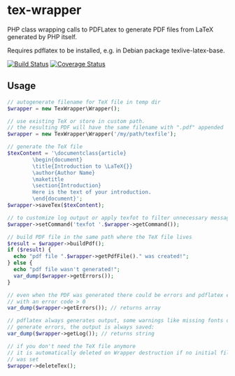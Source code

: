 # tex-wrapper

PHP class wrapping calls to PDFLatex to generate PDF files from LaTeX generated
by PHP itself.

Requires pdflatex to be installed, e.g. in Debian package texlive-latex-base.

[![Build Status](https://travis-ci.org/j-schumann/tex-wrapper.svg?branch=master)](https://travis-ci.org/j-schumann/tex-wrapper) [![Coverage Status](https://coveralls.io/repos/github/j-schumann/tex-wrapper/badge.svg?branch=master)](https://coveralls.io/github/j-schumann/tex-wrapper?branch=master)

## Usage

```php
// autogenerate filename for TeX file in temp dir
$wrapper = new TexWrapper\Wrapper();

// use existing TeX or store in custom path.
// the resulting PDF will have the same filename with ".pdf" appended
$wrapper = new TexWrapper\Wrapper('/my/path/texfile');

// generate the TeX file
$texContent = '\documentclass{article}
        \begin{document}
        \title{Introduction to \LaTeX{}}
        \author{Author Name}
        \maketitle
        \section{Introduction}
        Here is the text of your introduction.
        \end{document}';
$wrapper->saveTex($texContent);

// to customize log output or apply texfot to filter unnecessary messages
$wrapper->setCommand('texfot '.$wrapper->getCommand());

// build PDF file in the same path where the TeX file lives
$result = $wrapper->buildPdf();
if ($result) {
  echo "pdf file ".$wrapper->getPdfFile()." was created!";
} else {
  echo "pdf file wasn't generated!";
  var_dump($wrapper->getErrors());
}

// even when the PDF was generated there could be errors and pdflatex exited
// with an error code > 0
var_dump($wrapper->getErrors()); // returns array

// pdflatex always generates output, some warnings like missing fonts do not
// generate errors, the output is always saved:
var_dump($wrapper->getLog()); // returns string

// if you don't need the TeX file anymore
// it is automatically deleted on Wrapper destruction if no initial filename
// was set
$wrapper->deleteTex();
```